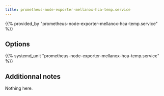 ```yaml
---
title: prometheus-node-exporter-mellanox-hca-temp.service
---
```


{{% provided_by "prometheus-node-exporter-mellanox-hca-temp.service" %}}

## Options

{{% systemd_unit "prometheus-node-exporter-mellanox-hca-temp.service" %}}

## Additionnal notes

Nothing here.
